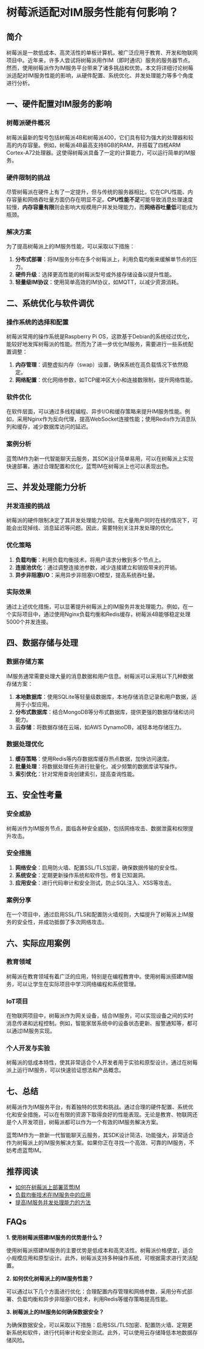 # 树莓派适配对IM服务性能有何影响？


## 简介

树莓派是一款低成本、高灵活性的单板计算机，被广泛应用于教育、开发和物联网项目中。近年来，许多人尝试将树莓派用作IM（即时通讯）服务的服务器节点。然而，使用树莓派作为IM服务平台带来了诸多挑战和优势。本文将详细讨论树莓派适配对IM服务性能的影响，从硬件配置、系统优化、并发处理能力等多个角度进行分析。

## 一、硬件配置对IM服务的影响

### 树莓派硬件概况

树莓派最新的型号包括树莓派4B和树莓派400，它们具有较为强大的处理器和较高的内存容量。例如，树莓派4B最高支持8GB的RAM，并搭载了四核ARM Cortex-A72处理器。这使得树莓派具备了一定的计算能力，可以运行简单的IM服务。

### 硬件限制的挑战

尽管树莓派在硬件上有了一定提升，但与传统的服务器相比，它在CPU性能、内存容量和网络吞吐量方面仍存在明显不足。**CPU性能不足**可能导致消息处理速度较慢，**内存容量有限**则会影响大规模用户并发处理能力，而**网络吞吐量低**可能成为瓶颈。

### 解决方案

为了提高树莓派上的IM服务性能，可以采取以下措施：
1. **分布式部署**：将IM服务分布在多个树莓派上，利用负载均衡来缓解单节点的压力。
2. **硬件升级**：选择更高性能的树莓派型号或外接存储设备以提升性能。
3. **轻量级IM协议**：使用简单高效的IM协议，如MQTT，以减少资源消耗。

## 二、系统优化与软件调优

### 操作系统的选择和配置

树莓派常用的操作系统是Raspberry Pi OS，这款基于Debian的系统经过优化，能较好地发挥树莓派的性能。然而为了进一步优化IM服务，需要进行一些系统配置调整：

1. **内存管理**：调整虚拟内存（swap）设置，确保系统在高负载情况下依然稳定。
2. **网络配置**：优化网络参数，如TCP缓冲区大小和连接数限制，提升网络性能。

### 软件优化

在软件层面，可以通过多线程编程、异步I/O和缓存策略来提升IM服务性能。例如，采用Nginx作为反向代理，提高WebSocket连接性能；使用Redis作为消息队列和缓存，减少数据库访问的延迟。

### 案例分析

蓝莺IM作为新一代智能聊天云服务，其SDK设计简单易用，可以在树莓派上实现快速部署。通过合理配置和优化，蓝莺IM在树莓派上也可以表现出色。

## 三、并发处理能力分析

### 并发连接的挑战

树莓派的硬件限制决定了其并发处理能力较弱。在大量用户同时在线的情况下，可能会出现掉线、消息延迟等问题。因此，需要特别关注并发处理的优化。

### 优化策略

1. **负载均衡**：利用负载均衡技术，将用户请求分散到多个节点上。
2. **连接池优化**：通过调整连接池参数，减少连接建立和销毁带来的开销。
3. **异步非阻塞I/O**：采用异步非阻塞I/O模型，提高系统吞吐量。

### 实际效果

通过上述优化措施，可以显著提升树莓派上的IM服务并发处理能力。例如，在一个实际项目中，通过使用Nginx负载均衡和Redis缓存，树莓派4B能够稳定处理5000个并发连接。

## 四、数据存储与处理

### 数据存储方案

IM服务通常需要处理大量的消息数据和用户信息。树莓派可以采用以下几种数据存储方案：

1. **本地数据库**：使用SQLite等轻量级数据库，本地存储消息记录和用户数据，适用于小型应用。
2. **分布式数据库**：结合MongoDB等分布式数据库，提供更强的数据存储和访问能力。
3. **云存储**：将数据存储在云端，如AWS DynamoDB，减轻本地存储压力。

### 数据处理优化

1. **缓存策略**：使用Redis等内存数据库缓存热点数据，加快访问速度。
2. **批量处理**：将数据处理任务进行批量化，减少频繁的数据库读写操作。
3. **索引优化**：针对常用查询创建索引，提高查询性能。

## 五、安全性考量

### 安全威胁

树莓派作为IM服务节点，面临各种安全威胁，包括网络攻击、数据泄露和权限提升攻击。

### 安全措施

1. **网络安全**：启用防火墙、配置SSL/TLS加密，确保数据传输的安全性。
2. **系统安全**：定期更新操作系统和软件包，修复已知漏洞。
3. **应用安全**：进行代码审计和安全测试，防止SQL注入、XSS等攻击。

### 案例分享

在一个项目中，通过启用SSL/TLS和配置防火墙规则，大幅提升了树莓派上IM服务的安全性，并成功抵御了多次网络攻击。

## 六、实际应用案例

### 教育领域

树莓派在教育领域有着广泛的应用，特别是在编程教育中。使用树莓派搭建IM服务，可以让学生在实际项目中学习网络编程和系统管理。

### IoT项目

在物联网项目中，树莓派作为网关设备，结合IM服务，可以实现设备之间的实时消息传递和远程控制。例如，智能家居系统中的设备状态更新、报警通知等，都可以通过IM服务实现。

### 个人开发与实验

树莓派的低成本特性，使其非常适合个人开发者用于实验和原型设计。通过在树莓派上运行IM服务，可以快速验证想法和产品概念。

## 七、总结

树莓派作为IM服务平台，有着独特的优势和挑战。通过合理的硬件配置、系统优化和安全措施，可以在有限的资源下取得良好的性能表现。无论是教育、物联网还是个人开发项目，树莓派都可以作为一个有效的IM服务解决方案。

蓝莺IM作为一款新一代智能聊天云服务，其SDK设计简洁、功能强大，非常适合作为树莓派上的IM服务解决方案。如果你正在寻找一个高效、可靠的IM服务，不妨考虑蓝莺IM。

## 推荐阅读

- [如何在树莓派上部署蓝莺IM](https://www.lanyingim.com/articles/how-to-deploy-lanying-im-on-raspberry-pi)
- [负载均衡技术在IM服务中的应用](https://www.lanyingim.com/articles/load-balancing-in-im-services)
- [提高IM服务并发处理能力的方法](https://www.lanyingim.com/articles/im-service-concurrency-enhancement)

## FAQs

**1. 使用树莓派搭建IM服务的优势是什么？**

使用树莓派搭建IM服务的主要优势是低成本和高灵活性。树莓派价格便宜，适合小规模应用和原型设计。此外，树莓派支持多种操作系统，可根据需求进行灵活配置。

**2. 如何优化树莓派上的IM服务性能？**

可以通过以下几个方面进行优化：合理配置内存管理和网络参数，采用分布式部署、负载均衡和异步非阻塞I/O技术，利用Redis等缓存策略提高性能。

**3. 树莓派上的IM服务如何确保数据安全？**

为确保数据安全，可以采取以下措施：启用SSL/TLS加密、配置防火墙、定期更新系统和软件，进行代码审计和安全测试。此外，可以使用云存储降低本地数据存储风险。